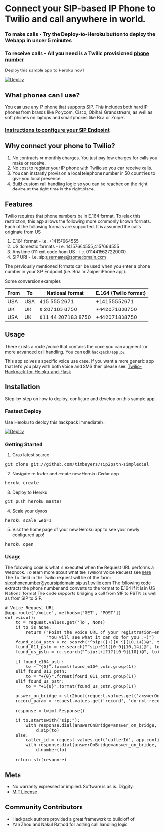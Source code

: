 # Connect your SIP-based IP Phone to Twilio and call anywhere in world.
### To make calls    - Try the Deploy-to-Heroku button to deploy the Webapp in under 5 minutes 
### To receive calls - All you need is a Twilio provisioned [phone number](https://www.twilio.com/user/account/phone-numbers/incoming)


Deploy this sample app to Heroku now!

[![Deploy](https://www.herokucdn.com/deploy/button.png)](https://heroku.com/deploy?template=https://github.com/timbeyers/sip2pstn-simpledial.git)

## What phones can I use?
You can use any IP phone that supports SIP. This includes both hard IP phones from brands like Polycom, Cisco, Obihai, Grandstream, as well as soft phones on laptops and smartphones like Bria or Zoiper.
### [Instructions to configure your SIP Endpoint](https://www.twilio.com/docs/api/twilio-sip/pv-sip-registration#configure-your-sip-endpoint)

## Why connect your phone to Twilio?
1. No contracts or monthly charges. You just pay low charges for calls you make or receive.
2. No cost to register your IP phone with Twilio so you can receive calls.
3. You can instantly provision a local telephone number in 50 countries to give you local presence.
4. Build custom call handling logic so you can be reached on the right device at the right time in the right place.

## Features
Twilio requires that phone numbers be in E.164 format. To relax this restriction, this app allows the following more commonly known formats.
Each of the following formats are supported. It is assumed the calls originate from US.

1. E.164 format - i.e. +14157664555
2. US domestic formats - i.e. 14157664555,4157664555
3. Any time 011 exit code from US - i.e. 0114415627220000
4. SIP URI - i.e. sip:username@somedomain.com

The previously mentioned formats can be used when you enter a phone number in your SIP Endpoint (i.e. Bria or Zoiper iPhone app).

Some conversion examples:

From        | To          | National format     |  E.164 (Twilio format)
------------|-------------|---------------------|-----------------------
USA         | USA         |        415 555 2671 |  +14155552671
UK          | UK          |       0 207183 8750 |  +442071838750
USA         | UK          |  011 44 207183 8750 |  +442071838750


## Usage

There exists a route /voice that contains the code you can augment for more advanced call handling. 
You can edit `hackpack/app.py`.

This app solves a specific voice use case. If you want a more generic app that let's you play with both Voice and SMS then please see: [Twilio-Hackpack-for-Heroku-and-Flask](https://github.com/RobSpectre/Twilio-Hackpack-for-Heroku-and-Flask)


## Installation

Step-by-step on how to deploy, configure and develop on this sample app.

### Fastest Deploy

Use Heroku to deploy this hackpack immediately:

[![Deploy](https://www.herokucdn.com/deploy/button.png)](https://heroku.com/deploy?template=https://heroku.com/deploy?template=https://github.com/timbeyers/sip2pstn-simpledial.git)

### Getting Started 

1) Grab latest source
<pre>
git clone git://github.com/timbeyers/sip2pstn-simpledial 
</pre>

2) Navigate to folder and create new Heroku Cedar app
<pre>
heroku create
</pre>

3) Deploy to Heroku
<pre>
git push heroku master
</pre>

4) Scale your dynos
<pre>
heroku scale web=1
</pre>

5) Visit the home page of your new Heroku app to see your newly configured app!
<pre>
heroku open
</pre>


### Usage

The following code is what is executed when the Request URL performs a Webhook.
To learn more about what the Twilio's Voice Request see [here](https://www.twilio.com/docs/api/twiml/twilio_request)
The To: field in the Twilio request will be of the form: sip:phonenumber@yoursipdomain.sip.us1.twilio.com
The following code extracts the phone number and converts to the format to E.164 if it is in US National format
The code supports bridging a call from SIP to PSTN as well as from SIP to SIP.
<pre>
# Voice Request URL
@app.route('/voice', methods=['GET', 'POST'])
def voice():
    to = request.values.get('To', None)
    if to is None:
        return ("Point the voice URL of your registration-enabled Twilio SIP domain to this script. "
                "You will see what it can do for you :-)")
    found_e164_pstn = re.search("^sip:([+][0-9]{10,14})@", to)
    found_011_pstn = re.search("^sip:011([0-9]{10,14})@", to)
    found_us_pstn = re.search("^sip:[+]?1?([0-9]{10})@", to)

    if found_e164_pstn:
        to = "{0}".format(found_e164_pstn.group(1))
    elif found_011_pstn:
        to = "+{0}".format(found_011_pstn.group(1))
    elif found_us_pstn:
        to = "+1{0}".format(found_us_pstn.group(1))

    answer_on_bridge = str2bool(request.values.get('answerOnBridge', "True"))
    record_param = request.values.get('record', 'do-not-record')

    response = twiml.Response()

    if to.startswith("sip:"):
        with response.dial(answerOnBridge=answer_on_bridge, record=record_param) as d:
            d.sip(to)
    else:
        caller_id = request.values.get('callerId', app.config['TWILIO_CALLER_ID'])
        with response.dial(answerOnBridge=answer_on_bridge, callerId=caller_id, record=record_param) as d:
            d.number(to)

    return str(response)
</pre>


## Meta 

* No warranty expressed or implied.  Software is as is. Diggity.
* [MIT License](http://www.opensource.org/licenses/mit-license.html)

## Community Contributors
* Hackpack authors provided a great framework to build off of
* Yan Zhou and  Nakul Rathod for adding call handling logic
